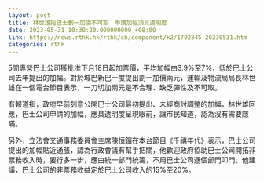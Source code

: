 ```yaml
---
layout: post
title: 林世雄指巴士劃一加價不可取　申請加幅須具透明度
date: 2023-05-31 10:30:20.000000000 +08:00
link: https://news.rthk.hk/rthk/ch/component/k2/1702845-20230531.htm
categories: rthk
---
```


5間專營巴士公司獲批准下月18日起加票價，平均加幅由3.9%至7%，低於巴士公司去年提出的加幅。對於城巴新巴一度提出劃一加價兩元，運輸及物流局局長林世雄在一個電台節目表示，一刀切加兩元是不合理、缺乏彈性及不可取。

有報道指，政府早前刻意公開巴士公司最初提出、未經商討調整的加幅，林世雄回應，巴士公司申請的加幅，應具透明度呈現眼前，讓市民知道，認為沒有需要隱瞞。

另外，立法會交通事務委員會主席陳恒鑌在本台節目《千禧年代》表示，巴士公司提出的加幅貼近通脹，認為行政會議有幫手把關，他歡迎政府協助巴士公司開拓非票務收入時，要行多一步，應由統一部門統籌，不用巴士公司逐個部門叩門。他建議，巴士公司的非票務收益定於巴士公司收入的15%至20%。
